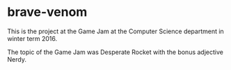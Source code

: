 # brave-venom

This is the project at the Game Jam at the Computer Science department in winter term 2016.

The topic of the Game Jam was Desperate Rocket with the bonus adjective Nerdy.
